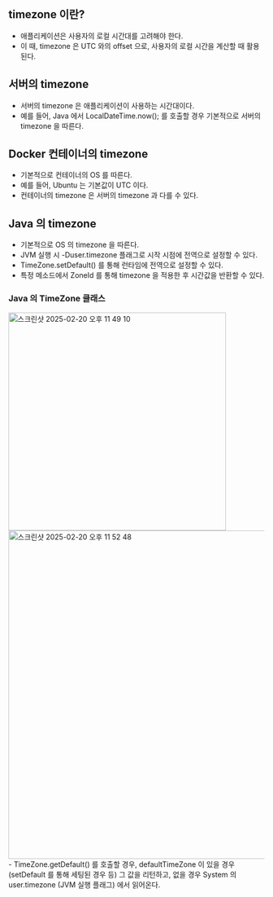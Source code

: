 ## timezone 이란?
- 애플리케이션은 사용자의 로컬 시간대를 고려해야 한다.
- 이 때, timezone 은 UTC 와의 offset 으로, 사용자의 로컬 시간을 계산할 때 활용된다.

## 서버의 timezone
- 서버의 timezone 은 애플리케이션이 사용하는 시간대이다.
- 예를 들어, Java 에서 LocalDateTime.now(); 를 호출할 경우 기본적으로 서버의 timezone 을 따른다.

## Docker 컨테이너의 timezone
- 기본적으로 컨테이너의 OS 를 따른다.
- 예를 들어, Ubuntu 는 기본값이 UTC 이다.
- 컨테이너의 timezone 은 서버의 timezone 과 다를 수 있다.

## Java 의 timezone
- 기본적으로 OS 의 timezone 을 따른다.
- JVM 실행 시 -Duser.timezone 플래그로 시작 시점에 전역으로 설정할 수 있다.
- TimeZone.setDefault() 를 통해 런타임에 전역으로 설정할 수 있다.
- 특정 메소드에서 ZoneId 를 통해 timezone 을 적용한 후 시간값을 반환할 수 있다.

### Java 의 TimeZone 클래스
<img width="428" alt="스크린샷 2025-02-20 오후 11 49 10" src="https://github.com/user-attachments/assets/73cd7bba-9a14-4032-8a77-20fec1a56808" />
<img width="645" alt="스크린샷 2025-02-20 오후 11 52 48" src="https://github.com/user-attachments/assets/b66011bd-52c8-49d8-bd88-a5bee95e5eba" />
- TimeZone.getDefault() 를 호출할 경우, defaultTimeZone 이 있을 경우 (setDefault 를 통해 세팅된 경우 등) 그 값을 리턴하고, 없을 경우 System 의 user.timezone (JVM 실행 플래그) 에서 읽어온다.
